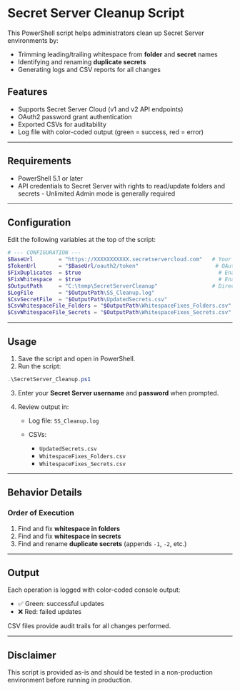 # Secret Server Cleanup Script

This PowerShell script helps administrators clean up Secret Server environments by:

* Trimming leading/trailing whitespace from **folder** and **secret** names
* Identifying and renaming **duplicate secrets**
* Generating logs and CSV reports for all changes

## Features

* Supports Secret Server Cloud (v1 and v2 API endpoints)
* OAuth2 password grant authentication
* Exported CSVs for auditability
* Log file with color-coded output (green = success, red = error)

---

## Requirements

* PowerShell 5.1 or later
* API credentials to Secret Server with rights to read/update folders and secrets - Unlimited Admin mode is generally required

---

## Configuration

Edit the following variables at the top of the script:

```powershell
# --- CONFIGURATION ---
$BaseUrl        = "https://XXXXXXXXXXX.secretservercloud.com"   # Your Secret Server base URL
$TokenUrl       = "$BaseUrl/oauth2/token"                        # OAuth2 token endpoint
$FixDuplicates  = $true                                           # Enable duplicate secret renaming
$FixWhitespace  = $true                                           # Enable trimming whitespace from names
$OutputPath     = "C:\temp\SecretServerCleanup"                 # Directory for logs/CSVs
$LogFile        = "$OutputPath\SS_Cleanup.log"
$CsvSecretFile  = "$OutputPath\UpdatedSecrets.csv"
$CsvWhitespaceFile_Folders = "$OutputPath\WhitespaceFixes_Folders.csv"
$CsvWhitespaceFile_Secrets = "$OutputPath\WhitespaceFixes_Secrets.csv"
```

---

## Usage

1. Save the script and open in PowerShell.
2. Run the script:

```powershell
.\SecretServer_Cleanup.ps1
```

3. Enter your **Secret Server username** and **password** when prompted.
4. Review output in:

   * Log file: `SS_Cleanup.log`
   * CSVs:

     * `UpdatedSecrets.csv`
     * `WhitespaceFixes_Folders.csv`
     * `WhitespaceFixes_Secrets.csv`

---

## Behavior Details

### Order of Execution

1. Find and fix **whitespace in folders**
2. Find and fix **whitespace in secrets**
3. Find and rename **duplicate secrets** (appends `-1`, `-2`, etc.)

---

## Output

Each operation is logged with color-coded console output:

* ✅ Green: successful updates
* ❌ Red: failed updates

CSV files provide audit trails for all changes performed.

---

## Disclaimer

This script is provided as-is and should be tested in a non-production environment before running in production.
